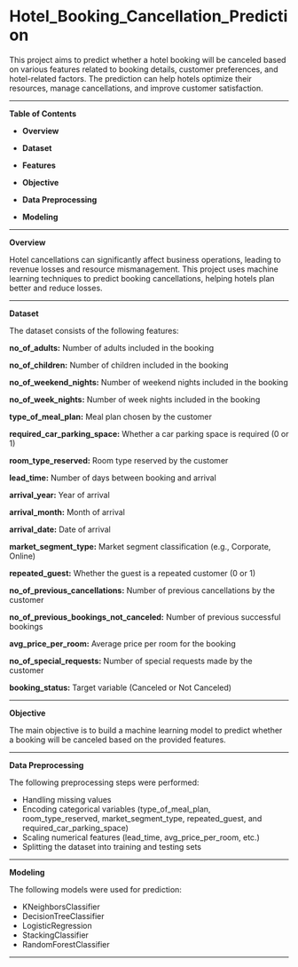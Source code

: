 # Hotel_Booking_Cancellation_Prediction
This project aims to predict whether a hotel booking will be canceled based on various features related to booking details, customer preferences, and hotel-related factors. The prediction can help hotels optimize their resources, manage cancellations, and improve customer satisfaction.


---

**Table of Contents**

- **Overview**


- **Dataset**


- **Features**


- **Objective**


- **Data Preprocessing**


- **Modeling**


---


**Overview**


Hotel cancellations can significantly affect business operations, leading to revenue losses and resource mismanagement. This project uses machine learning techniques to predict booking cancellations, helping hotels plan better and reduce losses.

---


**Dataset**


The dataset consists of the following features:


**no_of_adults:** Number of adults included in the booking


**no_of_children:** Number of children included in the booking


**no_of_weekend_nights:** Number of weekend nights included in the booking


**no_of_week_nights:** Number of week nights included in the booking


**type_of_meal_plan:** Meal plan chosen by the customer


**required_car_parking_space:** Whether a car parking space is required (0 or 1)


**room_type_reserved:** Room type reserved by the customer


**lead_time:** Number of days between booking and arrival


**arrival_year:** Year of arrival


**arrival_month:** Month of arrival


**arrival_date:** Date of arrival


**market_segment_type:** Market segment classification (e.g., Corporate, Online)


**repeated_guest:** Whether the guest is a repeated customer (0 or 1)


**no_of_previous_cancellations:** Number of previous cancellations by the customer


**no_of_previous_bookings_not_canceled:** Number of previous successful bookings


**avg_price_per_room:** Average price per room for the booking


**no_of_special_requests:** Number of special requests made by the customer


**booking_status:** Target variable (Canceled or Not Canceled)


---


**Objective**


The main objective is to build a machine learning model to predict whether a booking will be canceled based on the provided features.


---


**Data Preprocessing**


The following preprocessing steps were performed:


- Handling missing values
- Encoding categorical variables (type_of_meal_plan, room_type_reserved, market_segment_type, repeated_guest, and required_car_parking_space)
- Scaling numerical features (lead_time, avg_price_per_room, etc.)
- Splitting the dataset into training and testing sets

---

**Modeling**


The following models were used for prediction:


- KNeighborsClassifier
- DecisionTreeClassifier
- LogisticRegression
- StackingClassifier	
- RandomForestClassifier


---




